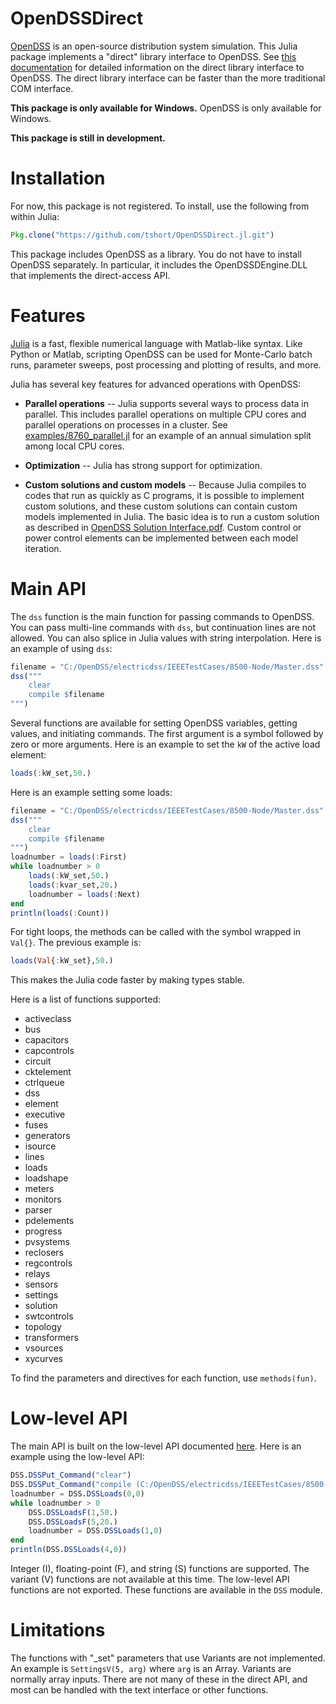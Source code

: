 # OpenDSSDirect

[OpenDSS](http://smartgrid.epri.com/SimulationTool.aspx) is an open-source
distribution system simulation. This Julia package implements a "direct" library
interface to OpenDSS. See [this
documentation](http://svn.code.sf.net/p/electricdss/code/trunk/Distrib/Doc/OpenDSS_Direct_DLL.pdf)
for detailed information on the direct library interface to OpenDSS. The direct
library interface can be faster than the more traditional COM interface.

**This package is only available for Windows.** OpenDSS is only available for
Windows.

**This package is still in development.**

# Installation

For now, this package is not registered. To install, use the following from
within Julia:

```julia 
Pkg.clone("https://github.com/tshort/OpenDSSDirect.jl.git")
```

This package includes OpenDSS as a library. You do not have to install OpenDSS
separately. In particular, it includes the OpenDSSDEngine.DLL that implements
the direct-access API.

# Features

[Julia](http://julialang.org/) is a fast, flexible numerical language with
Matlab-like syntax. Like Python or Matlab, scripting OpenDSS can be used for 
Monte-Carlo batch runs, parameter sweeps, post processing and plotting of 
results, and more. 

Julia has several key features for advanced operations with OpenDSS:

* **Parallel operations** -- Julia supports several ways to process data in 
  parallel. This includes parallel operations on multiple CPU cores and 
  parallel operations on processes in a cluster. See 
  [examples/8760_parallel.jl](https://github.com/tshort/OpenDSSDirect.jl/blob/master/examples/8760_parallel.jl) 
  for an example of an annual simulation split among local CPU cores.

* **Optimization** -- Julia has strong support for optimization.

* **Custom solutions and custom models** -- Because Julia compiles to codes 
  that run as quickly as C programs, it is possible to implement custom
  solutions, and these custom solutions can contain custom models implemented
  in Julia. The basic idea is to run a custom solution as described in 
  [OpenDSS Solution Interface.pdf](http://svn.code.sf.net/p/electricdss/code/trunk/Distrib/Doc/OpenDSS%20Solution%20Interface.pdf).
  Custom control or power control elements can be implemented between each
  model iteration.

# Main API

The `dss` function is the main function for passing commands to OpenDSS. You can
pass multi-line commands with `dss`, but continuation lines are not allowed. 
You can also splice in Julia values with string interpolation. Here is an 
example of using `dss`:

```julia
filename = "C:/OpenDSS/electricdss/IEEETestCases/8500-Node/Master.dss"
dss("""
    clear
    compile $filename
""")
```

Several functions are available for setting OpenDSS variables, getting values,
and initiating commands. The first argument is a symbol followed by zero or more
arguments. Here is an example to set the `kW` of the active load element:

```julia 
loads(:kW_set,50.)
``` 

Here is an example setting some loads:

```julia
filename = "C:/OpenDSS/electricdss/IEEETestCases/8500-Node/Master.dss"
dss("""
    clear
    compile $filename
""")
loadnumber = loads(:First)
while loadnumber > 0
    loads(:kW_set,50.)
    loads(:kvar_set,20.)
    loadnumber = loads(:Next)
end
println(loads(:Count)) 
```
 
For tight loops, the methods can be called with the symbol wrapped in `Val{}`.
The previous example is:

```julia 
loads(Val{:kW_set},50.)
``` 
 
This makes the Julia code faster by making types stable.

Here is a list of functions supported:

* activeclass 
* bus 
* capacitors 
* capcontrols 
* circuit 
* cktelement 
* ctrlqueue 
* dss 
* element 
* executive 
* fuses 
* generators 
* isource 
* lines 
* loads 
* loadshape 
* meters 
* monitors 
* parser 
* pdelements 
* progress 
* pvsystems 
* reclosers 
* regcontrols 
* relays 
* sensors 
* settings 
* solution 
* swtcontrols
* topology
* transformers
* vsources
* xycurves

To find the parameters and directives for each function, use `methods(fun)`.

# Low-level API

The main API is built on the low-level API documented 
[here](http://svn.code.sf.net/p/electricdss/code/trunk/Distrib/Doc/OpenDSS_Direct_DLL.pdf).
Here is an example using the low-level API:

```julia
DSS.DSSPut_Command("clear")
DSS.DSSPut_Command("compile (C:/OpenDSS/electricdss/IEEETestCases/8500-Node/Master.dss)")
loadnumber = DSS.DSSLoads(0,0)
while loadnumber > 0
    DSS.DSSLoadsF(1,50.)
    DSS.DSSLoadsF(5,20.)
    loadnumber = DSS.DSSLoads(1,0)
end
println(DSS.DSSLoads(4,0)) 
```

Integer (I), floating-point (F), and string (S) functions are supported. The
variant (V) functions are not available at this time. The low-level API
functions are not exported. These functions are available in the `DSS` module.

# Limitations

The functions with "_set" parameters that use Variants are not implemented. An example is `SettingsV(5, arg)` where `arg` is an Array. Variants are normally array inputs. There are not many of these in the direct API, and most can be handled with the text interface or other functions.  

